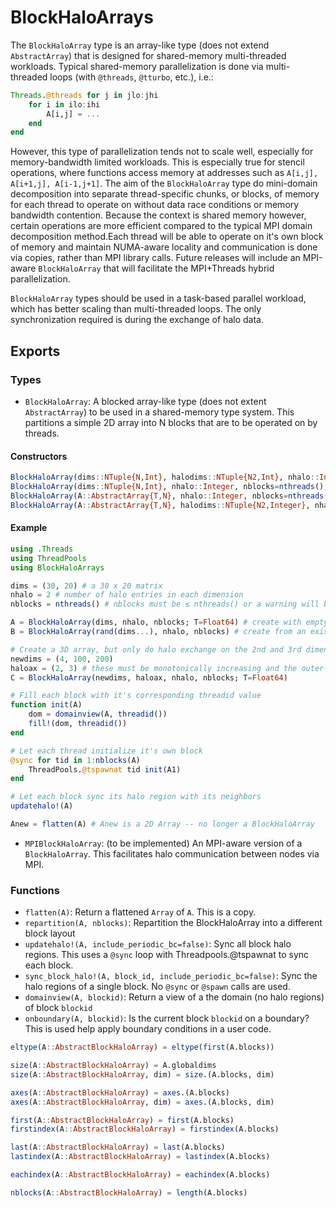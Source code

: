 # BlockHaloArrays

The `BlockHaloArray` type is an array-like type (does not extend `AbstractArray`) that is designed for shared-memory multi-threaded workloads. Typical shared-memory parallelization is done via multi-threaded loops (with `@threads`, `@tturbo`, etc.), i.e.:
```julia
Threads.@threads for j in jlo:jhi
    for i in ilo:ihi
        A[i,j] = ...
    end
end
```
However, this type of parallelization tends not to scale well, especially for memory-bandwidth limited workloads. This is especially true for stencil operations, where functions access memory at addresses such as `A[i,j], A[i+1,j], A[i-1,j+1]`. The aim of the `BlockHaloArray` type do mini-domain decomposition into separate thread-specific chunks, or blocks, of memory for each thread to operate on without data race conditions or memory bandwidth contention. Because the context is shared memory however, certain operations are more efficient compared to the typical MPI domain decomposition method.Each thread will be able to operate on it's own block of memory and maintain NUMA-aware locality and communication is done via copies, rather than MPI library calls. Future releases will include an MPI-aware `BlockHaloArray` that will facilitate the MPI+Threads hybrid parallelization.

`BlockHaloArray` types should be used in a task-based parallel workload, which has better scaling than multi-threaded loops. The only synchronization required is during the exchange of halo data.

## Exports

### Types

- `BlockHaloArray`: A blocked array-like type (does not extent `AbstractArray`) to be used in a shared-memory type system. This partitions a simple 2D array into N blocks that are to be operated on by threads.

#### Constructors
```julia
BlockHaloArray(dims::NTuple{N,Int}, halodims::NTuple{N2,Int}, nhalo::Integer, nblocks=nthreads(); T=Float64, use_numa=true)
BlockHaloArray(dims::NTuple{N,Int}, nhalo::Integer, nblocks=nthreads(); T=Float64, use_numa=true)
BlockHaloArray(A::AbstractArray{T,N}, nhalo::Integer, nblocks=nthreads())
BlockHaloArray(A::AbstractArray{T,N}, halodims::NTuple{N2,Integer}, nhalo::Integer, nblocks=nthreads()) 
```

#### Example
```julia
using .Threads
using ThreadPools
using BlockHaloArrays

dims = (30, 20) # a 30 x 20 matrix
nhalo = 2 # number of halo entries in each dimension
nblocks = nthreads() # nblocks must be ≤ nthreads() or a warning will be issued

A = BlockHaloArray(dims, nhalo, nblocks; T=Float64) # create with empty data
B = BlockHaloArray(rand(dims...), nhalo, nblocks) # create from an existing array

# Create a 3D array, but only do halo exchange on the 2nd and 3rd dimensions
newdims = (4, 100, 200)
haloax = (2, 3) # these must be monotonically increasing and the outer-most dims, i.e. can't be (1, 2), or (1, 3)
C = BlockHaloArray(newdims, haloax, nhalo, nblocks; T=Float64)

# Fill each block with it's corresponding threadid value
function init(A)
    dom = domainview(A, threadid())
    fill!(dom, threadid())
end

# Let each thread initialize it's own block
@sync for tid in 1:nblocks(A)
    ThreadPools.@tspawnat tid init(A1)
end

# Let each block sync its halo region with its neighbors
updatehalo!(A)

Anew = flatten(A) # Anew is a 2D Array -- no longer a BlockHaloArray
```

- `MPIBlockHaloArray`: (to be implemented) An MPI-aware version of a `BlockHaloArray`. This facilitates halo communication between nodes via MPI.

### Functions

 - `flatten(A)`: Return a flattened `Array` of `A`. This is a copy.
 - `repartition(A, nblocks)`: Repartition the BlockHaloArray into a different block layout 
 - `updatehalo!(A, include_periodic_bc=false)`: Sync all block halo regions. This uses a `@sync` loop with Threadpools.@tspawnat to sync each block.
 - `sync_block_halo!(A, block_id, include_periodic_bc=false)`: Sync the halo regions of a single block. No `@sync` or `@spawn` calls are used.
 - `domainview(A, blockid)`: Return a view of a the domain (no halo regions) of block `blockid`
 - `onboundary(A, blockid)`: Is the current block `blockid` on a boundary? This is used help apply boundary conditions in a user code.

```julia
eltype(A::AbstractBlockHaloArray) = eltype(first(A.blocks))

size(A::AbstractBlockHaloArray) = A.globaldims
size(A::AbstractBlockHaloArray, dim) = size.(A.blocks, dim)

axes(A::AbstractBlockHaloArray) = axes.(A.blocks)
axes(A::AbstractBlockHaloArray, dim) = axes.(A.blocks, dim)

first(A::AbstractBlockHaloArray) = first(A.blocks)
firstindex(A::AbstractBlockHaloArray) = firstindex(A.blocks)

last(A::AbstractBlockHaloArray) = last(A.blocks)
lastindex(A::AbstractBlockHaloArray) = lastindex(A.blocks)

eachindex(A::AbstractBlockHaloArray) = eachindex(A.blocks)

nblocks(A::AbstractBlockHaloArray) = length(A.blocks)
```